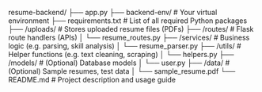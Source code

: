 resume-backend/
├── app.py
├── backend-env/              # Your virtual environment
├── requirements.txt          # List of all required Python packages
├── /uploads/                 # Stores uploaded resume files (PDFs)
├── /routes/                  # Flask route handlers (APIs)
│   └── resume_routes.py
├── /services/                # Business logic (e.g. parsing, skill analysis)
│   └── resume_parser.py
├── /utils/                   # Helper functions (e.g. text cleaning, scraping)
│   └── helpers.py
├── /models/                  # (Optional) Database models
│   └── user.py
├── /data/                    # (Optional) Sample resumes, test data
│   └── sample_resume.pdf
└── README.md                 # Project description and usage guide
